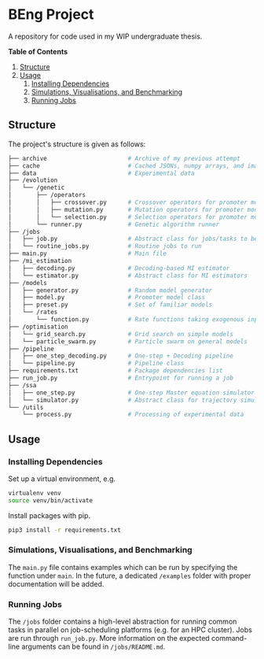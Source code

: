 # BEng Project

A repository for code used in my WIP undergraduate thesis.

**Table of Contents**

1. [Structure](#structure)
2. [Usage](#usage)
   1. [Installing Dependencies](#installing-dependencies)
   2. [Simulations, Visualisations, and Benchmarking](#simulations-visualisations-and-benchmarking)
   3. [Running Jobs](#running-jobs)

## Structure

The project's structure is given as follows:

```bash
├── archive                       # Archive of my previous attempt
├── cache                         # Cached JSONs, numpy arrays, and images
├── data                          # Experimental data
├── /evolution
│   └── /genetic
│       ├── /operators             
│       │   ├── crossover.py      # Crossover operators for promoter models
│       │   ├── mutation.py       # Mutation operators for promoter models 
│       │   └── selection.py      # Selection operators for promoter models 
│       └── runner.py             # Genetic algorithm runner
├── /jobs
│   ├── job.py                    # Abstract class for jobs/tasks to be run
│   └── routine_jobs.py           # Routine jobs to run
├── main.py                       # Main file
├── /mi_estimation
│   ├── decoding.py               # Decoding-based MI estimator
│   └── estimator.py              # Abstract class for MI estimators
├── /models
│   ├── generator.py              # Random model generator
│   ├── model.py                  # Promoter model class
│   ├── preset.py                 # Set of familiar models
│   └── /rates
│       └── function.py           # Rate functions taking exogenous input
├── /optimisation
│   └── grid_search.py            # Grid search on simple models
│   └── particle_swarm.py         # Particle swarm on general models
├── /pipeline
│   ├── one_step_decoding.py      # One-step + Decoding pipeline
│   └── pipeline.py               # Pipeline class
├── requirements.txt              # Package dependencies list
├── run_job.py                    # Entrypoint for running a job
├── /ssa
│   ├── one_step.py               # One-step Master equation simulator
│   └── simulator.py              # Abstract class for trajectory simulators
└── /utils
    └── process.py                # Processing of experimental data
```

## Usage

### Installing Dependencies

Set up a virtual environment, e.g.

```bash
virtualenv venv
source venv/bin/activate
```

Install packages with pip.

```bash
pip3 install -r requirements.txt
```

### Simulations, Visualisations, and Benchmarking

The `main.py` file contains examples which can be run by specifying the function under `main`. In the future, a dedicated `/examples` folder with proper documentation will be added.

### Running Jobs

The `/jobs` folder contains a high-level abstraction for running common tasks in parallel on job-scheduling platforms (e.g. for an HPC cluster). Jobs are run through `run_job.py`. More information on the expected command-line arguments can be found in `/jobs/README.md`.